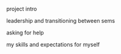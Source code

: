
project intro

leadership and transitioning between sems

asking for help

my skills and expectations for myself